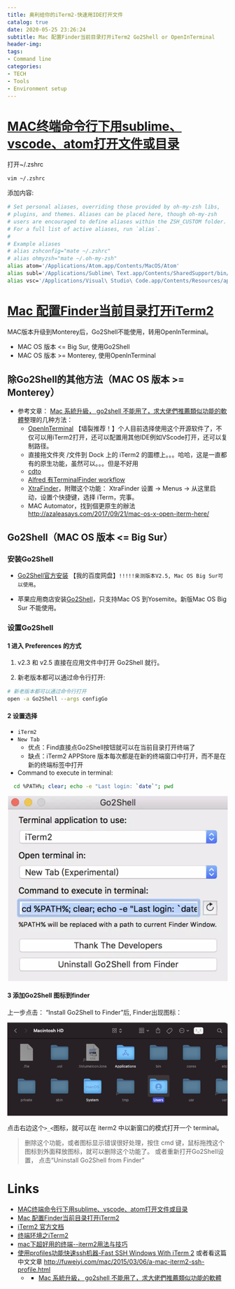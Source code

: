 ```yaml
---
title: 奥利给你的iTerm2-快速用IDE打开文件
catalog: true
date: 2020-05-25 23:26:24
subtitle: Mac 配置Finder当前目录打开iTerm2 Go2Shell or OpenInTerminal
header-img:
tags:
- Command line
categories:
- TECH
- Tools
- Environment setup
---
```


# [MAC终端命令行下用sublime、vscode、atom打开文件或目录](https://www.cnblogs.com/hongrunhui/p/5928833.html)

打开~/.zshrc

```bash
vim ~/.zshrc
```

添加内容:

```bash
# Set personal aliases, overriding those provided by oh-my-zsh libs,
# plugins, and themes. Aliases can be placed here, though oh-my-zsh
# users are encouraged to define aliases within the ZSH_CUSTOM folder.
# For a full list of active aliases, run `alias`.
#
# Example aliases
# alias zshconfig="mate ~/.zshrc"
# alias ohmyzsh="mate ~/.oh-my-zsh"
alias atom='/Applications/Atom.app/Contents/MacOS/Atom'
alias subl='/Applications/Sublime\ Text.app/Contents/SharedSupport/bin/subl'
alias vsc='/Applications/Visual\ Studio\ Code.app/Contents/Resources/app/bin/code'
```

# [Mac 配置Finder当前目录打开iTerm2](https://www.jianshu.com/p/445d3f754c4d)

MAC版本升级到Monterey后，Go2Shell不能使用，转用OpenInTerminal。

- MAC OS 版本 <= Big Sur, 使用Go2Shell
- MAC OS 版本 >= Monterey, 使用OpenInTerminal

## 除Go2Shell的其他方法（MAC OS 版本 >= Monterey）

- 参考文章： [Mac 系統升級， go2shell 不能用了，求大佬們推薦類似功能的軟體](https://xa8.net/post/34806729)整理的几种方法：
  - [OpenInTerminal](https://github.com/Ji4n1ng/OpenInTerminal/blob/master/Resources/README-zh.md)  【墙裂推荐！】个人目前选择使用这个开源软件了，不仅可以用iTerm2打开，还可以配置用其他IDE例如VScode打开，还可以复制路径。
  - 直接拖文件夾 /文件到 Dock 上的 iTerm2 的圖標上。。。哈哈，这是一直都有的原生功能，虽然可以。。。但是不好用
  - [cdto](https://github.com/jbtule/cdto)
  - [Alfred 有TerminalFinder workflow](https://github.com/LeEnno/alfred-terminalfinder)
  - [XtraFinder](https://www.macwk.com/soft/xtrafinder)，附贈这个功能： XtraFinder 设置 -> Menus -> 从这里启动，设置个快捷键，选择 iTerm，完事。
  - MAC Automator，找到個更原生的辦法 <http://azaleasays.com/2017/09/21/mac-os-x-open-iterm-here/>

## Go2Shell（MAC OS 版本 <= Big Sur）

### 安装Go2Shell

- [Go2Shell官方安装](http://zipzapmac.com/Go2Shell) 【我的百度网盘】`!!!!!亲测版本V2.5, Mac OS Big Sur可以使用`。

- 苹果应用商店安装[Go2Shell](https://apps.apple.com/cn/app/go2shell/id445770608?mt=12)，只支持Mac OS 到Yosemite。新版Mac OS Big Sur 不能使用。

### 设置Go2Shell

#### 1 进入 Preferences 的方式

1. v2.3 和 v2.5 直接在应用文件中打开 Go2Shell 就行。

2. 新老版本都可以通过命令行打开:

```bash
# 新老版本都可以通过命令行打开
open -a Go2Shell --args configGo
```

#### 2 设置选择

- `iTerm2`
- `New Tab`
  - 优点：Find直接点Go2Shell按钮就可以在当前目录打开终端了
  - 缺点：iTerm2 APPStore 版本每次都是在新的终端窗口中打开，而不是在新的终端标签中打开
- Command to execute in terminal:

```bash
  cd %PATH%; clear; echo -e "Last login: `date`"; pwd
```

![Go2Shell设置](https://github.com/CatherineLiyuankun/PictureBed/raw/master/blog/post/%E5%A5%A5%E5%88%A9%E7%BB%99%E4%BD%A0%E7%9A%84iTerm2-%E5%BF%AB%E9%80%9F%E7%94%A8IDE%E6%89%93%E5%BC%80%E6%96%87%E4%BB%B6/Go2Shell.png)

#### 3 添加Go2Shell 图标到finder

上一步点击： “Install Go2Shell to Finder”后, Finder出现图标：

![Go2Shell图标](https://github.com/CatherineLiyuankun/PictureBed/raw/master/blog/post/%E5%A5%A5%E5%88%A9%E7%BB%99%E4%BD%A0%E7%9A%84iTerm2-%E5%BF%AB%E9%80%9F%E7%94%A8IDE%E6%89%93%E5%BC%80%E6%96%87%E4%BB%B6/Go2Shell2.png)

点击右边这个`>_<`图标，就可以在 iterm2 中以新窗口的模式打开一个 terminal。

> 删除这个功能，或者图标显示错误很好处理，按住 cmd 键，鼠标拖拽这个图标到外面释放图标，就可以删除这个功能了。
> 或者重新打开Go2Shell设置， 点击“Uninstall Go2Shell from Finder”

# Links

- [MAC终端命令行下用sublime、vscode、atom打开文件或目录](https://www.cnblogs.com/hongrunhui/p/5928833.html)
- [Mac 配置Finder当前目录打开iTerm2](https://www.jianshu.com/p/445d3f754c4d)
- [iTerm2 官方文档](https://link.jianshu.com/?t=http://www.iterm2.com/documentation.html)
- [终端环境之iTerm2](https://link.jianshu.com/?t=http://foocoder.com/blog/wo-zai-yong-de-macruan-jian.html/)
- [mac下超好用的终端--iterm2用法与技巧](https://link.jianshu.com/?t=http://blog.csdn.net/thinkdiff/article/details/25075047)
- [使用profiles功能快速ssh机器-Fast SSH Windows With iTerm 2](https://link.jianshu.com/?t=http://hiltmon.com/blog/2013/07/18/fast-ssh-windows-with-iterm-2/) 或者看这篇中文文章 <http://fuweiyi.com/mac/2015/03/06/a-mac-iterm2-ssh-profile.html>
    - - [Mac 系統升級， go2shell 不能用了，求大佬們推薦類似功能的軟體](https://xa8.net/post/34806729)
